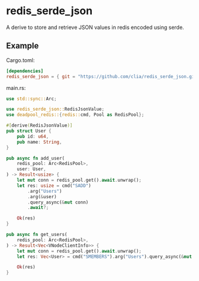 # redis_serde_json

A derive to store and retrieve JSON values in redis encoded using serde.

## Example

Cargo.toml:

```toml
[dependencies]
redis_serde_json = { git = "https://github.com/clia/redis_serde_json.git" }
```

main.rs:

```rust
use std::sync::Arc;

use redis_serde_json::RedisJsonValue;
use deadpool_redis::{redis::cmd, Pool as RedisPool};

#[derive(RedisJsonValue)]
pub struct User {
    pub id: u64,
    pub name: String,
}

pub async fn add_user(
    redis_pool: Arc<RedisPool>,
    user: User,
) -> Result<usize> {
    let mut conn = redis_pool.get().await.unwrap();
    let res: usize = cmd("SADD")
        .arg("Users")
        .arg(&user)
        .query_async(&mut conn)
        .await?;

    Ok(res)
}

pub async fn get_users(
    redis_pool: Arc<RedisPool>,
) -> Result<Vec<VNodeClientInfo>> {
    let mut conn = redis_pool.get().await.unwrap();
    let res: Vec<User> = cmd("SMEMBERS").arg("Users").query_async(&mut conn).await?;

    Ok(res)
}
```
